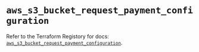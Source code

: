 # `aws_s3_bucket_request_payment_configuration`

Refer to the Terraform Registory for docs: [`aws_s3_bucket_request_payment_configuration`](https://registry.terraform.io/providers/hashicorp/aws/3.76.1/docs/resources/s3_bucket_request_payment_configuration).
